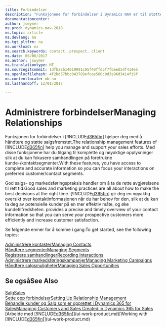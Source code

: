 ```yaml
---
title: Forbindelser
description: "Funksjonene for forbindelser i Dynamics NAV er til støtte for salgsfremstøtene dine og gir deg tilgang til informasjon om kontakter og prospekter, slik at du kan betjene kunder effektivt."
documentationcenter: 
author: jswymer
ms.prod: dynamics-nav-2018
ms.topic: article
ms.devlang: na
ms.tgt_pltfrm: na
ms.workload: na
ms.search.keywords: contact, prospect, client
ms.date: 06/06/2017
ms.author: jswymer
ms.translationtype: HT
ms.sourcegitcommit: 1dfba8b14019991c95f40ffd5f7fbaed5df414eb
ms.openlocfilehash: 4f2bd57bbc043789efcae560c0d3e96d3414f19f
ms.contentlocale: nb-no
ms.lasthandoff: 12/01/2017

---
```

# <a name="managing-relationships"></a><span data-ttu-id="712f0-103">Administrere forbindelser</span><span class="sxs-lookup"><span data-stu-id="712f0-103">Managing Relationships</span></span>
<span data-ttu-id="712f0-104">Funksjonen for forbindelser i [!INCLUDE[d365fin](includes/d365fin_md.md)] hjelper deg med å håndtere og støtte salgsfremstøt.</span><span class="sxs-lookup"><span data-stu-id="712f0-104">The relationship management features of [!INCLUDE[d365fin](includes/d365fin_md.md)] help you manage and support your sales efforts.</span></span> <span data-ttu-id="712f0-105">Med disse funksjonene har du tilgang til komplette og nøyaktige opplysninger slik at du kan fokusere samhandlingen på foretrukne kunde-/kontaktsegmenter.</span><span class="sxs-lookup"><span data-stu-id="712f0-105">With these features, you have access to complete and accurate information so you can focus your interactions on preferred customer/contact segments.</span></span>

<span data-ttu-id="712f0-106">God salgs- og markedsføringspraksis handler om å ta de rette avgjørelsene til rett tid.</span><span class="sxs-lookup"><span data-stu-id="712f0-106">Good sales and marketing practices are all about how to make the best decisions at the right time.</span></span> [!INCLUDE[d365fin](includes/d365fin_md.md)]<span data-ttu-id="712f0-107"> gir deg en nøyaktig oversikt over kontaktinformasjonen når du har behov for den, slik at du kan ta deg av potensielle kunder på en mer effektiv måte, og øke kundetilfredsheten.</span><span class="sxs-lookup"><span data-stu-id="712f0-107"> provides a precise and timely overview of your contact information so that you can serve your prospective customers more efficiently and increase customer satisfaction.</span></span>

<span data-ttu-id="712f0-108">Se følgende emner for å komme i gang:</span><span class="sxs-lookup"><span data-stu-id="712f0-108">To get started, see the following topics:</span></span>

[<span data-ttu-id="712f0-109">Administrere kontakter</span><span class="sxs-lookup"><span data-stu-id="712f0-109">Managing Contacts</span></span>](marketing-contacts.md)  
[<span data-ttu-id="712f0-110">Håndtere segmenter</span><span class="sxs-lookup"><span data-stu-id="712f0-110">Managing Segments</span></span>](marketing-segments.md)  
[<span data-ttu-id="712f0-111">Registrere samhandlinger</span><span class="sxs-lookup"><span data-stu-id="712f0-111">Recording Interactions</span></span>](marketing-interactions.md)  
[<span data-ttu-id="712f0-112">Administrere markedsføringskampanjer</span><span class="sxs-lookup"><span data-stu-id="712f0-112">Managing Marketing Campaigns</span></span>](marketing-campaigns.md)  
[<span data-ttu-id="712f0-113">Håndtere salgsmuligheter</span><span class="sxs-lookup"><span data-stu-id="712f0-113">Managing Sales Opportunities</span></span>](marketing-manage-sales-opportunities.md)

## <a name="see-also"></a><span data-ttu-id="712f0-114">Se også</span><span class="sxs-lookup"><span data-stu-id="712f0-114">See Also</span></span>
[<span data-ttu-id="712f0-115">Salg</span><span class="sxs-lookup"><span data-stu-id="712f0-115">Sales</span></span>](sales-manage-sales.md)  
[<span data-ttu-id="712f0-116">Sette opp forbindelser</span><span class="sxs-lookup"><span data-stu-id="712f0-116">Setting Up Relationship Management</span></span>](marketing-setup-marketing.md)  
[<span data-ttu-id="712f0-117">Behandle kunder og Salg som er opprettet i Dynamics 365 for Sales</span><span class="sxs-lookup"><span data-stu-id="712f0-117">Managing Customers and Sales Created in Dynamics 365 for Sales</span></span>](marketing-integrate-dynamicscrm.md)  
<span data-ttu-id="712f0-118">[Arbeide med [!INCLUDE[d365fin](includes/d365fin_md.md)]](ui-work-product.md)</span><span class="sxs-lookup"><span data-stu-id="712f0-118">[Working with [!INCLUDE[d365fin](includes/d365fin_md.md)]](ui-work-product.md)</span></span>  

